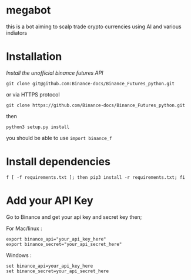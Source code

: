 # megabot
this is a bot aiming to scalp trade crypto currencies using AI and various indiators

# Installation

*Install the unofficial binance futures API*

```git clone git@github.com:Binance-docs/Binance_Futures_python.git```

or via HTTPS protocol

```git clone https://github.com/Binance-docs/Binance_Futures_python.git```

then 

```python3 setup.py install```

you should be able to use ```import binance_f```


# Install dependencies

```f [ -f requirements.txt ]; then pip3 install -r requirements.txt; fi```

# Add your API Key 

Go to Binance and get your api key and secret key then;

For Mac/linux :

```
export binance_api="your_api_key_here"
export binance_secret="your_api_secret_here"
```

Windows :

```
set binance_api=your_api_key_here
set binance_secret=your_api_secret_here
```
